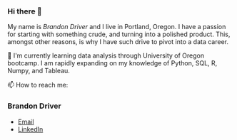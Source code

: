### Hi there 👋

My name is *Brandon Driver* and I live in Portland, Oregon. I have a passion for starting with something crude, and turning into a polished product. This, amongst other reasons, is why I have such drive to pivot into a data career. 

🌱 I'm currently learning data analysis through University of Oregon bootcamp. I am rapidly expanding on my knowledge of Python, SQL, R, Numpy, and Tableau. 


📫 How to reach me: 
### Brandon Driver
- [Email](mailto:brandon.p.driver@gmail.com "Brandon Driver")
- [LinkedIn](https://www.linkedin.com/in/bpdriver/ "LinkedIn Profile - Brandon Driver")


<!--
**Bransblu/Bransblu** is a ✨ _special_ ✨ repository because its `README.md` (this file) appears on your GitHub profile.

Here are some ideas to get you started:

- 🔭 I’m currently working on ...
- 👯 I’m looking to collaborate on ...
- 🤔 I’m looking for help with ...
- 💬 Ask me about ...
- 📫 How to reach me: ...
- 😄 Pronouns: ...
- ⚡ Fun fact: ...
-->
